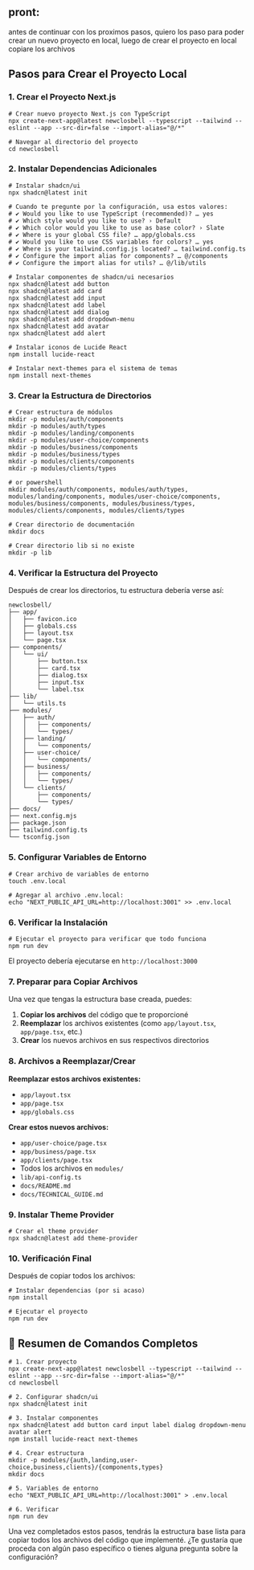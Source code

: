 ## pront:
antes de continuar con los proximos pasos, quiero los paso para poder crear un nuevo proyecto en local, luego de crear el proyecto en local copiare los archivos

## Pasos para Crear el Proyecto Local

### 1. **Crear el Proyecto Next.js**

```shellscript
# Crear nuevo proyecto Next.js con TypeScript
npx create-next-app@latest newclosbell --typescript --tailwind --eslint --app --src-dir=false --import-alias="@/*"

# Navegar al directorio del proyecto
cd newclosbell
```

### 2. **Instalar Dependencias Adicionales**

```shellscript
# Instalar shadcn/ui
npx shadcn@latest init

# Cuando te pregunte por la configuración, usa estos valores:
# ✔ Would you like to use TypeScript (recommended)? … yes
# ✔ Which style would you like to use? › Default
# ✔ Which color would you like to use as base color? › Slate
# ✔ Where is your global CSS file? … app/globals.css
# ✔ Would you like to use CSS variables for colors? … yes
# ✔ Where is your tailwind.config.js located? … tailwind.config.ts
# ✔ Configure the import alias for components? … @/components
# ✔ Configure the import alias for utils? … @/lib/utils

# Instalar componentes de shadcn/ui necesarios
npx shadcn@latest add button
npx shadcn@latest add card
npx shadcn@latest add input
npx shadcn@latest add label
npx shadcn@latest add dialog
npx shadcn@latest add dropdown-menu
npx shadcn@latest add avatar
npx shadcn@latest add alert

# Instalar iconos de Lucide React
npm install lucide-react

# Instalar next-themes para el sistema de temas
npm install next-themes
```

### 3. **Crear la Estructura de Directorios**

```shellscript
# Crear estructura de módulos
mkdir -p modules/auth/components
mkdir -p modules/auth/types
mkdir -p modules/landing/components
mkdir -p modules/user-choice/components
mkdir -p modules/business/components
mkdir -p modules/business/types
mkdir -p modules/clients/components
mkdir -p modules/clients/types

# or powershell
mkdir modules/auth/components, modules/auth/types, modules/landing/components, modules/user-choice/components, modules/business/components, modules/business/types, modules/clients/components, modules/clients/types

# Crear directorio de documentación
mkdir docs

# Crear directorio lib si no existe
mkdir -p lib
```

### 4. **Verificar la Estructura del Proyecto**

Después de crear los directorios, tu estructura debería verse así:

```plaintext
newclosbell/
├── app/
│   ├── favicon.ico
│   ├── globals.css
│   ├── layout.tsx
│   └── page.tsx
├── components/
│   └── ui/
│       ├── button.tsx
│       ├── card.tsx
│       ├── dialog.tsx
│       ├── input.tsx
│       └── label.tsx
├── lib/
│   └── utils.ts
├── modules/
│   ├── auth/
│   │   ├── components/
│   │   └── types/
│   ├── landing/
│   │   └── components/
│   ├── user-choice/
│   │   └── components/
│   ├── business/
│   │   ├── components/
│   │   └── types/
│   └── clients/
│       ├── components/
│       └── types/
├── docs/
├── next.config.mjs
├── package.json
├── tailwind.config.ts
└── tsconfig.json
```

### 5. **Configurar Variables de Entorno**

```shellscript
# Crear archivo de variables de entorno
touch .env.local

# Agregar al archivo .env.local:
echo "NEXT_PUBLIC_API_URL=http://localhost:3001" >> .env.local
```

### 6. **Verificar la Instalación**

```shellscript
# Ejecutar el proyecto para verificar que todo funciona
npm run dev
```

El proyecto debería ejecutarse en `http://localhost:3000`

### 7. **Preparar para Copiar Archivos**

Una vez que tengas la estructura base creada, puedes:

1. **Copiar los archivos** del código que te proporcioné
2. **Reemplazar** los archivos existentes (como `app/layout.tsx`, `app/page.tsx`, etc.)
3. **Crear** los nuevos archivos en sus respectivos directorios


### 8. **Archivos a Reemplazar/Crear**

**Reemplazar estos archivos existentes:**

- `app/layout.tsx`
- `app/page.tsx`
- `app/globals.css`


**Crear estos nuevos archivos:**

- `app/user-choice/page.tsx`
- `app/business/page.tsx`
- `app/clients/page.tsx`
- Todos los archivos en `modules/`
- `lib/api-config.ts`
- `docs/README.md`
- `docs/TECHNICAL_GUIDE.md`


### 9. **Instalar Theme Provider**

```shellscript
# Crear el theme provider
npx shadcn@latest add theme-provider
```

### 10. **Verificación Final**

Después de copiar todos los archivos:

```shellscript
# Instalar dependencias (por si acaso)
npm install

# Ejecutar el proyecto
npm run dev
```

## 🎯 Resumen de Comandos Completos

```shellscript
# 1. Crear proyecto
npx create-next-app@latest newclosbell --typescript --tailwind --eslint --app --src-dir=false --import-alias="@/*"
cd newclosbell

# 2. Configurar shadcn/ui
npx shadcn@latest init

# 3. Instalar componentes
npx shadcn@latest add button card input label dialog dropdown-menu avatar alert
npm install lucide-react next-themes

# 4. Crear estructura
mkdir -p modules/{auth,landing,user-choice,business,clients}/{components,types}
mkdir docs

# 5. Variables de entorno
echo "NEXT_PUBLIC_API_URL=http://localhost:3001" > .env.local

# 6. Verificar
npm run dev
```

Una vez completados estos pasos, tendrás la estructura base lista para copiar todos los archivos del código que implementé. ¿Te gustaría que proceda con algún paso específico o tienes alguna pregunta sobre la configuración?
